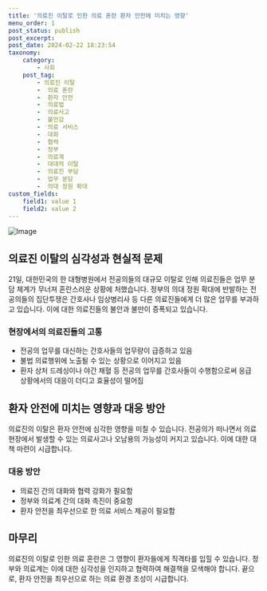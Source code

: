 ```yaml
---
title: '의료진 이탈로 인한 의료 혼란 환자 안전에 미치는 영향'
menu_order: 1
post_status: publish
post_excerpt: 
post_date: 2024-02-22 18:23:54
taxonomy:
    category:
        - 사회
    post_tag:
        - 의료진 이탈
        -  의료 혼란
        -  환자 안전
        -  의료법
        -  의료사고
        -  불안감
        -  의료 서비스
        -  대화
        -  협력
        -  정부
        -  의료계
        -  대대적 이탈
        -  의료진 부담
        -  업무 분담
        -  의대 정원 확대
custom_fields:
    field1: value 1
    field2: value 2
---
```


![Image](https://imgnews.pstatic.net/image/028/2024/02/22/0002677876_001_20240222094501081.jpg?type=w647)

## 의료진 이탈의 심각성과 현실적 문제
21일, 대한민국의 한 대형병원에서 전공의들의 대규모 이탈로 인해 의료진들은 업무 분담 체계가 무너져 혼란스러운 상황에 처했습니다. 정부의 의대 정원 확대에 반발하는 전공의들의 집단투쟁은 간호사나 임상병리사 등 다른 의료진들에게 더 많은 업무를 부과하고 있습니다. 이에 대한 의료진들의 불안과 불만이 증폭되고 있습니다.
### 현장에서의 의료진들의 고통
- 전공의 업무를 대신하는 간호사들의 업무량이 급증하고 있음
- 불법 의료행위에 노출될 수 있는 상황으로 이어지고 있음
- 환자 상처 드레싱이나 야간 채혈 등 전공의 업무를 간호사들이 수행함으로써 응급 상황에서의 대응이 더디고 효율성이 떨어짐
## 환자 안전에 미치는 영향과 대응 방안
의료진의 이탈은 환자 안전에 심각한 영향을 미칠 수 있습니다. 전공의가 떠나면서 의료 현장에서 발생할 수 있는 의료사고나 오남용의 가능성이 커지고 있습니다. 이에 대한 대책 마련이 시급합니다.
### 대응 방안
- 의료진 간의 대화와 협력 강화가 필요함
- 정부와 의료계 간의 대화 촉진이 중요함
- 환자 안전을 최우선으로 한 의료 서비스 제공이 필요함
## 마무리
의료진의 이탈로 인한 의료 혼란은 그 영향이 환자들에게 직격타를 입힐 수 있습니다. 정부와 의료계는 이에 대한 심각성을 인지하고 협력하여 해결책을 모색해야 합니다. 끝으로, 환자 안전을 최우선으로 하는 의료 환경 조성이 시급합니다.
